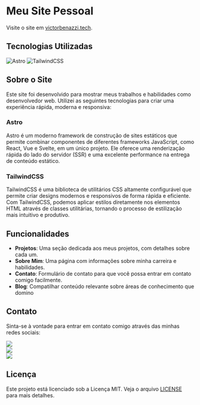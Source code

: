 # Meu Site Pessoal

 Visite o site em [victorbenazzi.tech](https://www.victorbenazzi.tech/).

## Tecnologias Utilizadas

![Astro](https://img.shields.io/badge/astro-%231f1f1f.svg?style=for-the-badge&logo=astro&logoColor=white)
![TailwindCSS](https://img.shields.io/badge/tailwindcss-%231f1f1f.svg?style=for-the-badge&logo=tailwind-css&logoColor=white)

## Sobre o Site

Este site foi desenvolvido para mostrar meus trabalhos e habilidades como desenvolvedor web. Utilizei as seguintes tecnologias para criar uma experiência rápida, moderna e responsiva:

### Astro

Astro é um moderno framework de construção de sites estáticos que permite combinar componentes de diferentes frameworks JavaScript, como React, Vue e Svelte, em um único projeto. Ele oferece uma renderização rápida do lado do servidor (SSR) e uma excelente performance na entrega de conteúdo estático.

### TailwindCSS

TailwindCSS é uma biblioteca de utilitários CSS altamente configurável que permite criar designs modernos e responsivos de forma rápida e eficiente. Com TailwindCSS, podemos aplicar estilos diretamente nos elementos HTML através de classes utilitárias, tornando o processo de estilização mais intuitivo e produtivo.

## Funcionalidades

- **Projetos**: Uma seção dedicada aos meus projetos, com detalhes sobre cada um.
- **Sobre Mim**: Uma página com informações sobre minha carreira e habilidades.
- **Contato**: Formulário de contato para que você possa entrar em contato comigo facilmente.
- **Blog**: Compatilhar conteúdo relevante sobre áreas de conhecimento que domino

## Contato

Sinta-se à vontade para entrar em contato comigo através das minhas redes sociais:

<div>
  <a href="https://instagram.com/v1torb" target="_blank">
    <img src="https://img.shields.io/badge/-Instagram-%231f1f1f?style=for-the-badge&logo=instagram&logoColor=white" target="_blank">
  </a>
  <br>
  <a href="https://www.linkedin.com/in/victorbenazzi" target="_blank">
    <img src="https://img.shields.io/badge/-LinkedIn-%231f1f1f?style=for-the-badge&logo=linkedin&logoColor=white" target="_blank">
  </a>
  <br>
  <a href="https://www.victorbenazzi.tech" target="_blank">
    <img src="https://img.shields.io/badge/-Website-%231f1f1f?style=for-the-badge&logo=google-chrome&logoColor=white" target="_blank">
  </a>
</div>

## Licença

Este projeto está licenciado sob a Licença MIT. Veja o arquivo [LICENSE](LICENSE) para mais detalhes.
